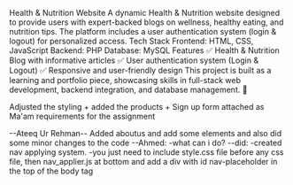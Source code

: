 Health & Nutrition Website
A dynamic Health & Nutrition website designed to provide users with expert-backed blogs on wellness, healthy eating, and nutrition tips. The platform includes a user authentication system (login & logout) for personalized access.
Tech Stack
Frontend: HTML, CSS, JavaScript
Backend: PHP
Database: MySQL
Features
✅ Health & Nutrition Blog with informative articles
 ✅ User authentication system (Login & Logout)
 ✅ Responsive and user-friendly design
This project is built as a learning and portfolio piece, showcasing skills in full-stack web development, backend integration, and database management. 🚀



Adjusted the styling + added the products + Sign up form attached as Ma'am requirements for the assignment 


--Ateeq Ur Rehman--
Added aboutus and add some elements and also did some minor changes to the code
--Ahmed:
    -what can i do?
  --did:
    -created nav applying system.
    -you just need to include style.css file before any css file, then nav_applier.js at bottom and
     add a div with id nav-placeholder in the top of the body tag